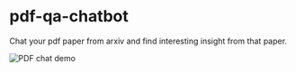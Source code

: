 # pdf-qa-chatbot

Chat your pdf paper from arxiv and find interesting insight from that paper.

![PDF chat demo](pdf-chat.gif)